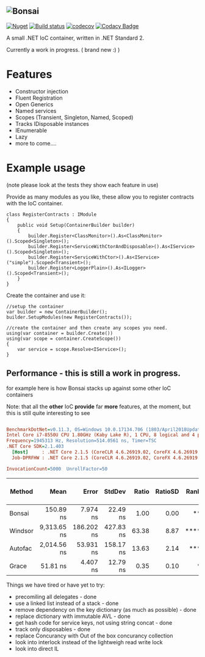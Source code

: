 ## ![Bonsai](https://raw.githubusercontent.com/dbones/bonsai/master/images/bonsai-large.png "Bonsai IoC")


[![Nuget](https://img.shields.io/nuget/v/Bonsai.Ioc.svg)](https://www.nuget.org/packages/Bonsai.Ioc/)  [![Build status](https://ci.appveyor.com/api/projects/status/wjj6iy88fdsl1sy7/branch/master?svg=true)](https://ci.appveyor.com/project/dbones/bonsai/branch/master) [![codecov](https://codecov.io/gh/dbones/bonsai/branch/master/graph/badge.svg)](https://codecov.io/gh/dbones/bonsai) [![Codacy Badge](https://api.codacy.com/project/badge/Grade/fc52ced9d453411283c76179e1eb491a)](https://www.codacy.com/app/dbones/bonsai?utm_source=github.com&amp;utm_medium=referral&amp;utm_content=dbones/bonsai&amp;utm_campaign=Badge_Grade)


A small .NET IoC container, written in .NET Standard 2.

Currently a work in progress. ( brand new :) )

# Features 

* Constructor injection
* Fluent Registration
* Open Generics
* Named services
* Scopes (Transient, Singleton, Named, Scoped)
* Tracks IDisposable instances
* IEnumerable
* Lazy
* more to come....


# Example usage

(note please look at the tests they show each feature in use)

Provide as many modules as you like, these allow you to register contracts with the IoC container.


```
class RegisterContracts : IModule
{
    public void Setup(ContainerBuilder builder)
    {
        builder.Register<ClassMonitor>().As<ClassMonitor>().Scoped<Singleton>();
        builder.Register<ServiceWithCtorAndDisposable>().As<IService>().Scoped<Singleton>();
        builder.Register<ServiceWithCtor>().As<IService>("simple").Scoped<Transient>();
        builder.Register<LoggerPlain>().As<ILogger>().Scoped<Transient>();
    }
}
```

Create the container and use it:

```
//setup the container
var builder = new ContainerBuilder();
builder.SetupModules(new RegisterContracts());

//create the container and then create any scopes you need.
using(var container = builder.Create())
using(var scope = container.CreateScope())
{ 
    var service = scope.Resolve<IService>();
}
```

## Performance - this is still a work in progress.

for example here is how Bonsai stacks up against some other IoC containers

Note: that all the **other** IoC **provide** far **more** features, at the moment, but this is still quite interesting to see

``` ini

BenchmarkDotNet=v0.11.3, OS=Windows 10.0.17134.706 (1803/April2018Update/Redstone4)
Intel Core i7-8550U CPU 1.80GHz (Kaby Lake R), 1 CPU, 8 logical and 4 physical cores
Frequency=1945313 Hz, Resolution=514.0561 ns, Timer=TSC
.NET Core SDK=2.1.403
  [Host]     : .NET Core 2.1.5 (CoreCLR 4.6.26919.02, CoreFX 4.6.26919.02), 64bit RyuJIT
  Job-DPRFHW : .NET Core 2.1.5 (CoreCLR 4.6.26919.02, CoreFX 4.6.26919.02), 64bit RyuJIT

InvocationCount=5000  UnrollFactor=50  

```
|  Method |        Mean |      Error |    StdDev | Ratio | RatioSD | Rank | Gen 0/1k Op | Gen 1/1k Op | Gen 2/1k Op | Allocated Memory/Op |
|-------- |------------:|-----------:|----------:|------:|--------:|-----:|------------:|------------:|------------:|--------------------:|
|  Bonsai |   150.89 ns |   7.974 ns |  22.49 ns |  1.00 |    0.00 |   ** |           - |           - |           - |               272 B |
| Windsor | 9,313.65 ns | 186.202 ns | 427.83 ns | 63.38 |    8.87 | **** |      1.0000 |           - |           - |              4344 B |
| Autofac | 2,014.56 ns |  53.931 ns | 158.17 ns | 13.63 |    2.14 |  *** |      0.4000 |           - |           - |              2344 B |
|   Grace |    51.81 ns |   4.407 ns |  12.79 ns |  0.35 |    0.10 |    * |           - |           - |           - |               104 B |



Things we have tired or have yet to try:

* precomiling all delegates - done
* use a linked list instead of a stack - done
* remove dependency on the key dictionary (as much as possible) - done 
* replace dictionary with immutable AVL - done
* get hash code for service keys, not using string concat - done
* track only disposables - done
* replace Concurancy with Out of the box concurancy collection
* look into interlock instead of the lightweigh read write lock
* look into direct IL
